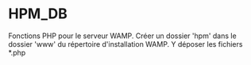 # HPM_DB
Fonctions PHP pour le serveur WAMP.
Créer un dossier 'hpm' dans le dossier 'www' du répertoire d'installation WAMP.
Y déposer les fichiers *.php
